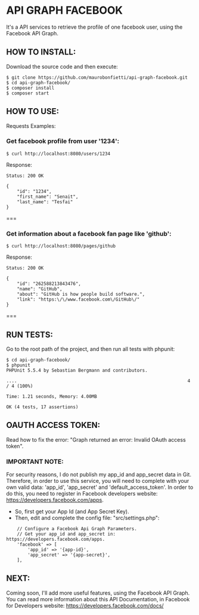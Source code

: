 # API GRAPH FACEBOOK

It's a API services to retrieve the profile of one facebook user, using the Facebook API Graph.


## HOW TO INSTALL:

Download the source code and then execute:

```
$ git clone https://github.com/maurobonfietti/api-graph-facebook.git
$ cd api-graph-facebook/
$ composer install
$ composer start
```


## HOW TO USE:

Requests Examples:

### Get facebook profile from user '1234':
```
$ curl http://localhost:8080/users/1234
```
Response:
```
Status: 200 OK

{
    "id": "1234",
    "first_name": "Senait",
    "last_name": "Tesfai"
}
```
===


### Get information about a facebook fan page like 'github':
```
$ curl http://localhost:8080/pages/github
```
Response:
```
Status: 200 OK

{
    "id": "262588213843476",
    "name": "GitHub",
    "about": "GitHub is how people build software.",
    "link": "https:\/\/www.facebook.com\/GitHub\/"
}
```
===


## RUN TESTS:

Go to the root path of the project, and then run all tests with phpunit:

```
$ cd api-graph-facebook/
$ phpunit
PHPUnit 5.5.4 by Sebastian Bergmann and contributors.

....                                                                4 / 4 (100%)

Time: 1.21 seconds, Memory: 4.00MB

OK (4 tests, 17 assertions)

```


## OAUTH ACCESS TOKEN:

Read how to fix the error: "Graph returned an error: Invalid OAuth access token".


### IMPORTANT NOTE:

For security reasons, I do not publish my app_id and app_secret data in Git.
Therefore, in order to use this service, you will need to complete with your own valid data: 'app_id', 'app_secret' and 'default_access_token'.
In order to do this, you need to register in Facebook developers website: https://developers.facebook.com/apps.

- So, first get your App Id (and App Secret Key).
- Then, edit and complete the config file: "src/settings.php":

```
    // Configure a Facebook Api Graph Parameters.
    // Get your app_id and app_secret in: https://developers.facebook.com/apps.
    'facebook' => [
        'app_id' => '{app-id}',
        'app_secret' => '{app-secret}',
    ],
```


## NEXT:

Coming soon, I'll add more useful features, using the Facebook API Graph.
You can read more information about this API Documentation, in Facebook for Developers website: https://developers.facebook.com/docs/
